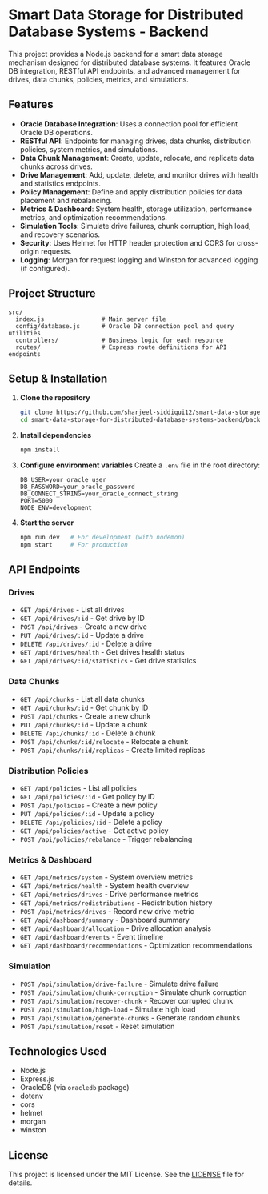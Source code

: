 # Smart Data Storage for Distributed Database Systems - Backend

This project provides a Node.js backend for a smart data storage mechanism designed for distributed database systems. It features Oracle DB integration, RESTful API endpoints, and advanced management for drives, data chunks, policies, metrics, and simulations.

## Features

- **Oracle Database Integration**: Uses a connection pool for efficient Oracle DB operations.
- **RESTful API**: Endpoints for managing drives, data chunks, distribution policies, system metrics, and simulations.
- **Data Chunk Management**: Create, update, relocate, and replicate data chunks across drives.
- **Drive Management**: Add, update, delete, and monitor drives with health and statistics endpoints.
- **Policy Management**: Define and apply distribution policies for data placement and rebalancing.
- **Metrics & Dashboard**: System health, storage utilization, performance metrics, and optimization recommendations.
- **Simulation Tools**: Simulate drive failures, chunk corruption, high load, and recovery scenarios.
- **Security**: Uses Helmet for HTTP header protection and CORS for cross-origin requests.
- **Logging**: Morgan for request logging and Winston for advanced logging (if configured).

## Project Structure

```
src/
  index.js                # Main server file
  config/database.js      # Oracle DB connection pool and query utilities
  controllers/            # Business logic for each resource
  routes/                 # Express route definitions for API endpoints
```

## Setup & Installation

1. **Clone the repository**
   ```sh
   git clone https://github.com/sharjeel-siddiqui12/smart-data-storage-for-distributed-database-systems-backend.git
   cd smart-data-storage-for-distributed-database-systems-backend/backend
   ```

2. **Install dependencies**
   ```sh
   npm install
   ```

3. **Configure environment variables**
   Create a `.env` file in the root directory:
   ```env
   DB_USER=your_oracle_user
   DB_PASSWORD=your_oracle_password
   DB_CONNECT_STRING=your_oracle_connect_string
   PORT=5000
   NODE_ENV=development
   ```

4. **Start the server**
   ```sh
   npm run dev   # For development (with nodemon)
   npm start     # For production
   ```

## API Endpoints

### Drives
- `GET /api/drives` - List all drives
- `GET /api/drives/:id` - Get drive by ID
- `POST /api/drives` - Create a new drive
- `PUT /api/drives/:id` - Update a drive
- `DELETE /api/drives/:id` - Delete a drive
- `GET /api/drives/health` - Get drives health status
- `GET /api/drives/:id/statistics` - Get drive statistics

### Data Chunks
- `GET /api/chunks` - List all data chunks
- `GET /api/chunks/:id` - Get chunk by ID
- `POST /api/chunks` - Create a new chunk
- `PUT /api/chunks/:id` - Update a chunk
- `DELETE /api/chunks/:id` - Delete a chunk
- `POST /api/chunks/:id/relocate` - Relocate a chunk
- `POST /api/chunks/:id/replicas` - Create limited replicas

### Distribution Policies
- `GET /api/policies` - List all policies
- `GET /api/policies/:id` - Get policy by ID
- `POST /api/policies` - Create a new policy
- `PUT /api/policies/:id` - Update a policy
- `DELETE /api/policies/:id` - Delete a policy
- `GET /api/policies/active` - Get active policy
- `POST /api/policies/rebalance` - Trigger rebalancing

### Metrics & Dashboard
- `GET /api/metrics/system` - System overview metrics
- `GET /api/metrics/health` - System health overview
- `GET /api/metrics/drives` - Drive performance metrics
- `GET /api/metrics/redistributions` - Redistribution history
- `POST /api/metrics/drives` - Record new drive metric
- `GET /api/dashboard/summary` - Dashboard summary
- `GET /api/dashboard/allocation` - Drive allocation analysis
- `GET /api/dashboard/events` - Event timeline
- `GET /api/dashboard/recommendations` - Optimization recommendations

### Simulation
- `POST /api/simulation/drive-failure` - Simulate drive failure
- `POST /api/simulation/chunk-corruption` - Simulate chunk corruption
- `POST /api/simulation/recover-chunk` - Recover corrupted chunk
- `POST /api/simulation/high-load` - Simulate high load
- `POST /api/simulation/generate-chunks` - Generate random chunks
- `POST /api/simulation/reset` - Reset simulation

## Technologies Used

- Node.js
- Express.js
- OracleDB (via `oracledb` package)
- dotenv
- cors
- helmet
- morgan
- winston

## License

This project is licensed under the MIT License. See the [LICENSE](./LICENSE) file for details.
